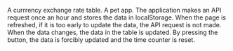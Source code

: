 A currrency exchange rate table.
A pet app. The application makes an API request once an hour and stores the data in localStorage. When the page is refreshed, if it is too early to update the data, the API request is not made. When the data changes, the data in the table is updated.
By pressing the button, the data is forcibly updated and the time counter is reset.
